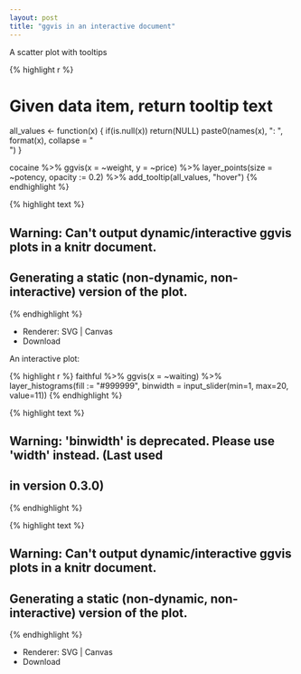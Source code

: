 ```yaml
---
layout: post
title: "ggvis in an interactive document"
---
```




A scatter plot with tooltips


{% highlight r %}
# Given data item, return tooltip text
all_values <- function(x) {
  if(is.null(x)) return(NULL)
  paste0(names(x), ": ", format(x), collapse = "<br />")
}

cocaine %>%
  ggvis(x = ~weight, y = ~price) %>%
  layer_points(size = ~potency, opacity := 0.2) %>%
  add_tooltip(all_values, "hover")
{% endhighlight %}



{% highlight text %}
## Warning: Can't output dynamic/interactive ggvis plots in a knitr document.
## Generating a static (non-dynamic, non-interactive) version of the plot.
{% endhighlight %}

<div id="plot_id702921086-container" class="ggvis-output-container">
<div id="plot_id702921086" class="ggvis-output"></div>
<div class="plot-gear-icon">
<nav class="ggvis-control">
<a class="ggvis-dropdown-toggle" title="Controls" onclick="return false;"></a>
<ul class="ggvis-dropdown">
<li>
Renderer: 
<a id="plot_id702921086_renderer_svg" class="ggvis-renderer-button" onclick="return false;" data-plot-id="plot_id702921086" data-renderer="svg">SVG</a>
 | 
<a id="plot_id702921086_renderer_canvas" class="ggvis-renderer-button" onclick="return false;" data-plot-id="plot_id702921086" data-renderer="canvas">Canvas</a>
</li>
<li>
<a id="plot_id702921086_download" class="ggvis-download" data-plot-id="plot_id702921086">Download</a>
</li>
</ul>
</nav>
</div>
</div>
<script type="text/javascript">
var plot_id702921086_spec = {
    "data": [
        {
            "name": "cocaine0",
            "format": {
                "type": "csv",
                "parse": {
                    "weight": "number",
                    "price": "number",
                    "potency": "number"
                }
            },
            "values": "\"weight\",\"price\",\"potency\"\n99,2500,33\n2,200,71\n1,50,83\n5,300,56\n4,300,19\n39,1000,28\n2,300,47\n1,100,37\n150,3000,12\n9,400,87\n7,500,93\n28,1200,55\n2,500,83\n3,160,67\n1,160,78\n23,1000,66\n3,230,56\n2,300,83\n3,300,90\n6,650,77\n7,250,31\n3,250,93\n2,100,56\n24,350,43\n1,40,94\n29,900,77\n2,200,84\n1,100,47\n60,1700,44\n14,450,32\n1,150,91\n49,1400,55\n23,550,72\n125,3200,30\n3,100,63\n1,100,75\n50,1300,82\n6,200,55\n2,200,45\n26,1100,69\n54,1500,37\n19,560,54\n1,40,84\n10,300,44\n59,2400,41\n3,300,74\n140,2800,58\n2,300,70\n1,200,40\n41,1200,52\n4,200,78\n3,150,66\n50,1500,55\n1,80,84\n1,100,64\n39,1600,44\n53,1500,57\n22,350,41\n1,60,83\n2,100,80\n1,200,67\n1,40,89\n6,450,61\n27,950,68\n62,1500,42\n84,2500,43\n56,1000,57\n6,500,72\n1,100,66\n8,220,42\n10,700,71\n10,300,37\n4,150,90\n81,2400,67\n1,100,31\n28,900,55\n53,1800,52\n27,780,52\n1,100,82\n61,1800,74\n86,1800,79\n28,950,46\n5,320,77\n30,960,76\n14,920,68\n27,1100,46\n1,150,44\n8,800,55\n2,150,48\n139,3000,6\n3,150,73\n1,100,78\n12,400,65\n52,1200,75\n24,770,37\n9,500,57\n61,2400,37\n39,1800,34\n6,400,60\n54,1500,30\n8,550,85\n15,700,70\n5,350,89\n10,250,81\n6,500,81\n44,1500,82\n1,100,91\n81,1500,76\n52,1600,49\n1,200,73\n13,500,54\n1,80,81\n13,800,84\n6,300,40\n21,800,40\n7,250,72\n1,75,30\n38,1200,59\n41,1000,74\n4,350,53\n1,50,61\n2,200,92\n53,1500,43\n57,2100,56\n124,2600,44\n4,500,38\n3,130,81\n1,160,79\n1,60,65\n27,700,33\n3,200,83\n2,100,88\n29,1100,50\n27,1100,85\n45,2000,59\n4,450,80\n1,400,64\n32,900,47\n5,250,59\n12,900,78\n10,500,69\n185,4600,76\n1,650,84\n55,1600,34\n1,150,60\n16,600,52\n56,1400,37\n13,800,77\n13,250,73\n1,80,26\n22,350,40\n3,130,34\n1,60,80\n13,500,79\n48,1300,58\n4,280,42\n29,1000,71\n1,180,90\n5,550,66\n124,2600,61\n14,450,91\n1,50,88\n21,1000,49\n2,300,77\n12,500,76\n60,1700,71\n2,80,44\n7,350,63\n14,650,45\n13,450,39\n4,600,69\n10,300,33\n30,1100,55\n37,1200,31\n12,270,80\n3,160,70\n63,1400,63\n15,500,21\n2,100,79\n27,580,68\n14,520,36\n23,850,39\n87,3000,49\n3,120,44\n40,1500,48\n7,290,20\n6,800,83\n30,1000,39\n25,640,81\n75,5100,60\n27,800,46\n21,550,68\n1,200,75\n1,160,84\n10,550,47\n1,100,89\n103,3800,64\n61,1400,43\n41,750,56\n7,230,57\n1,120,86\n22,1200,39\n55,1500,72\n59,1700,77\n4,400,82\n11,1000,74\n60,2000,64\n12,350,77\n56,1500,45\n123,4000,40\n14,450,50\n7,230,80\n13,500,37\n1,60,87\n1,100,88\n2,300,87\n10,650,66\n4,200,72\n1,60,76\n1,140,88\n240,4400,46\n12,600,42\n8,230,53\n1,80,87\n27,980,48\n27,800,36\n3,150,57\n60,2000,56\n6,200,48\n1,100,69\n1,300,73\n55,1600,49\n93,1900,53\n54,2200,69\n12,2500,81\n1,50,90\n1,50,87\n2,50,87\n1,180,55\n28,560,56\n50,1600,40\n2,100,70\n56,1700,50\n27,1100,30\n1,80,83\n49,1300,71\n3,300,64\n5,240,62\n27,800,70\n19,600,66\n6,300,37\n13,500,63\n3,200,86\n3,300,65\n1,200,80\n1,100,46\n26,750,46\n1,100,93\n62,1300,21\n13,550,54\n3,200,56\n1,60,90\n43,2300,28\n7,300,70\n27,1100,72\n58,1900,41\n21,710,77\n3,800,89\n2,200,88\n13,500,59\n6,300,80\n1,100,75\n61,2100,46\n20,1000,90\n2,200,37\n27,800,63\n4,350,75\n3,200,85\n111,3400,39\n7,600,77\n10,550,74\n1,80,64\n11,600,39\n1,100,75\n1,250,85\n11,450,67\n50,1100,46\n2,200,50\n55,1500,58\n3,240,67\n26,1100,47\n56,1700,30\n3,300,69\n66,2100,29\n41,1200,22\n8,700,61\n55,1700,59\n62,1500,60\n3,190,80\n7,430,78\n13,450,58\n6,500,84\n1,150,59\n18,500,41\n21,580,78\n10,400,71\n27,1000,73\n22,500,46\n46,1200,54\n12,400,67\n107,2800,66\n28,800,61\n28,800,58\n27,900,54\n2,150,65\n37,1100,64\n6,300,61\n36,1400,54\n2,270,85\n14,450,44\n3,250,47\n23,600,70\n13,650,43\n1,250,74\n1,80,90\n3,500,64\n124,2800,71\n1,120,46\n52,2200,31\n15,300,38\n1,60,64\n17,500,32\n2,200,73\n1,40,76\n27,830,13\n14,800,76\n25,900,57\n7,380,70\n4,280,57\n62,1900,43\n69,1800,68\n17,1200,58\n118,2900,66\n56,1100,75\n55,2400,38\n9,500,72\n2,160,56\n56,1200,61\n3,120,61\n4,300,61\n5,400,73\n85,2100,49\n4,430,56\n83,2000,71\n28,1400,57\n55,1700,47\n1,200,77\n27,1800,60\n6,300,27\n27,1000,62\n1,100,30\n19,750,42\n121,3600,43\n14,550,56\n20,700,61\n12,450,62\n2,400,47\n20,1000,83\n3,300,75\n34,1200,55\n48,1400,70\n3,290,82\n87,1900,3\n29,900,65\n25,900,45\n27,1000,65\n6,200,57\n24,800,73\n217,5000,77\n8,1000,53\n81,2400,53\n8,650,89\n74,2300,37\n12,500,58\n10,320,48\n20,350,44\n62,1100,61\n1,60,87\n6,300,16\n1,40,72\n13,380,55\n3,130,80\n5,100,22\n8,300,37\n39,2300,60\n26,900,53\n51,900,69\n19,970,46\n6,500,56\n14,500,36\n1,120,62\n24,530,85\n1,80,91\n11,400,80\n4,400,51\n3,200,67\n18,700,66\n18,900,56\n1,50,54\n3,120,38\n27,1000,38\n10,650,69\n42,1100,46\n27,1000,46\n3,200,75\n24,1000,54\n1,150,64\n55,1900,61\n3,250,54\n1,100,59\n13,280,78\n12,400,76\n1,60,59\n3,200,89\n28,900,44\n34,1400,51\n1,40,75\n3,130,52\n22,700,43\n1,180,92\n26,900,49\n19,620,60\n1,100,79\n12,500,81\n2,200,69\n1,50,62\n8,360,78\n61,1500,33\n18,500,36\n6,500,61\n83,2300,56\n5,500,55\n1,50,83\n1,40,81\n1,100,72\n14,1700,58\n10,250,49\n27,800,66\n1,150,93\n1,130,59\n53,2000,80\n54,1500,62\n18,850,32\n20,900,66\n55,1500,63\n11,800,59\n11,500,37\n25,1300,48\n19,760,64\n26,800,66\n3,80,79\n17,500,73\n55,1200,39\n13,520,67\n1,40,72\n66,2100,64\n1,80,75\n65,1400,72\n18,450,59\n55,900,75\n32,1300,68\n13,400,39\n8,200,36\n2,260,73\n25,600,45\n10,300,80\n3,200,76\n61,2200,52\n5,300,60\n2,60,79\n123,4000,3\n3,250,37\n27,750,82\n9,300,66\n3,230,81\n2,170,58\n51,1800,37\n24,850,93\n1,100,48\n26,600,61\n1,60,77\n24,1200,37\n1,40,77\n1,160,54\n55,3000,42\n12,500,80\n1,100,84\n14,500,70\n2,150,50\n54,1200,69"
        },
        {
            "name": "scale/size",
            "format": {
                "type": "csv",
                "parse": {
                    "domain": "number"
                }
            },
            "values": "\"domain\"\n3\n94"
        },
        {
            "name": "scale/x",
            "format": {
                "type": "csv",
                "parse": {
                    "domain": "number"
                }
            },
            "values": "\"domain\"\n-10.95\n251.95"
        },
        {
            "name": "scale/y",
            "format": {
                "type": "csv",
                "parse": {
                    "domain": "number"
                }
            },
            "values": "\"domain\"\n-213\n5353"
        }
    ],
    "scales": [
        {
            "name": "size",
            "domain": {
                "data": "scale/size",
                "field": "data.domain"
            },
            "zero": false,
            "nice": false,
            "clamp": false,
            "range": [
                20,
                100
            ]
        },
        {
            "name": "x",
            "domain": {
                "data": "scale/x",
                "field": "data.domain"
            },
            "zero": false,
            "nice": false,
            "clamp": false,
            "range": "width"
        },
        {
            "name": "y",
            "domain": {
                "data": "scale/y",
                "field": "data.domain"
            },
            "zero": false,
            "nice": false,
            "clamp": false,
            "range": "height"
        }
    ],
    "marks": [
        {
            "type": "symbol",
            "properties": {
                "update": {
                    "fill": {
                        "value": "#000000"
                    },
                    "x": {
                        "scale": "x",
                        "field": "data.weight"
                    },
                    "y": {
                        "scale": "y",
                        "field": "data.price"
                    },
                    "size": {
                        "scale": "size",
                        "field": "data.potency"
                    },
                    "opacity": {
                        "value": 0.2
                    }
                },
                "ggvis": {
                    "data": {
                        "value": "cocaine0"
                    }
                }
            },
            "from": {
                "data": "cocaine0"
            }
        }
    ],
    "width": 360,
    "height": 288,
    "legends": [
        {
            "orient": "right",
            "size": "size",
            "title": "potency"
        }
    ],
    "axes": [
        {
            "type": "x",
            "scale": "x",
            "orient": "bottom",
            "layer": "back",
            "grid": true,
            "title": "weight"
        },
        {
            "type": "y",
            "scale": "y",
            "orient": "left",
            "layer": "back",
            "grid": true,
            "title": "price"
        }
    ],
    "padding": null,
    "ggvis_opts": {
        "keep_aspect": false,
        "resizable": true,
        "padding": {

        },
        "duration": 250,
        "renderer": "svg",
        "hover_duration": 0,
        "width": 360,
        "height": 288
    },
    "handlers": null
}
;
ggvis.getPlot("plot_id702921086").parseSpec(plot_id702921086_spec);
</script>


An interactive plot:


{% highlight r %}
faithful %>%
  ggvis(x = ~waiting) %>%
  layer_histograms(fill := "#999999", binwidth = input_slider(min=1, max=20, value=11))
{% endhighlight %}



{% highlight text %}
## Warning: 'binwidth' is deprecated. Please use 'width' instead. (Last used
## in version 0.3.0)
{% endhighlight %}



{% highlight text %}
## Warning: Can't output dynamic/interactive ggvis plots in a knitr document.
## Generating a static (non-dynamic, non-interactive) version of the plot.
{% endhighlight %}

<!--html_preserve--><div id="plot_id965999562-container" class="ggvis-output-container">
<div id="plot_id965999562" class="ggvis-output"></div>
<div class="plot-gear-icon">
<nav class="ggvis-control">
<a class="ggvis-dropdown-toggle" title="Controls" onclick="return false;"></a>
<ul class="ggvis-dropdown">
<li>
Renderer: 
<a id="plot_id965999562_renderer_svg" class="ggvis-renderer-button" onclick="return false;" data-plot-id="plot_id965999562" data-renderer="svg">SVG</a>
 | 
<a id="plot_id965999562_renderer_canvas" class="ggvis-renderer-button" onclick="return false;" data-plot-id="plot_id965999562" data-renderer="canvas">Canvas</a>
</li>
<li>
<a id="plot_id965999562_download" class="ggvis-download" data-plot-id="plot_id965999562">Download</a>
</li>
</ul>
</nav>
</div>
</div>
<script type="text/javascript">
var plot_id965999562_spec = {
    "data": [
        {
            "name": "faithful0/bin1/stack2",
            "format": {
                "type": "csv",
                "parse": {
                    "xmin_": "number",
                    "xmax_": "number",
                    "stack_upr_": "number",
                    "stack_lwr_": "number"
                }
            },
            "values": "\"xmin_\",\"xmax_\",\"stack_upr_\",\"stack_lwr_\"\n38.5,49.5,21,0\n49.5,60.5,62,0\n60.5,71.5,29,0\n71.5,82.5,101,0\n82.5,93.5,57,0\n93.5,104.5,2,0"
        },
        {
            "name": "scale/x",
            "format": {
                "type": "csv",
                "parse": {
                    "domain": "number"
                }
            },
            "values": "\"domain\"\n35.2\n107.8"
        },
        {
            "name": "scale/y",
            "format": {
                "type": "csv",
                "parse": {
                    "domain": "number"
                }
            },
            "values": "\"domain\"\n0\n106.05"
        }
    ],
    "scales": [
        {
            "name": "x",
            "domain": {
                "data": "scale/x",
                "field": "data.domain"
            },
            "zero": false,
            "nice": false,
            "clamp": false,
            "range": "width"
        },
        {
            "name": "y",
            "domain": {
                "data": "scale/y",
                "field": "data.domain"
            },
            "zero": false,
            "nice": false,
            "clamp": false,
            "range": "height"
        }
    ],
    "marks": [
        {
            "type": "rect",
            "properties": {
                "update": {
                    "stroke": {
                        "value": "#000000"
                    },
                    "fill": {
                        "value": "#999999"
                    },
                    "x": {
                        "scale": "x",
                        "field": "data.xmin_"
                    },
                    "x2": {
                        "scale": "x",
                        "field": "data.xmax_"
                    },
                    "y": {
                        "scale": "y",
                        "field": "data.stack_upr_"
                    },
                    "y2": {
                        "scale": "y",
                        "field": "data.stack_lwr_"
                    }
                },
                "ggvis": {
                    "data": {
                        "value": "faithful0/bin1/stack2"
                    }
                }
            },
            "from": {
                "data": "faithful0/bin1/stack2"
            }
        }
    ],
    "width": 432,
    "height": 288,
    "legends": [

    ],
    "axes": [
        {
            "type": "x",
            "scale": "x",
            "orient": "bottom",
            "layer": "back",
            "grid": true,
            "title": "waiting"
        },
        {
            "type": "y",
            "scale": "y",
            "orient": "left",
            "layer": "back",
            "grid": true,
            "title": "count"
        }
    ],
    "padding": null,
    "ggvis_opts": {
        "keep_aspect": false,
        "resizable": true,
        "padding": {

        },
        "duration": 250,
        "renderer": "svg",
        "hover_duration": 0,
        "width": 432,
        "height": 288
    },
    "handlers": null
}
;
ggvis.getPlot("plot_id965999562").parseSpec(plot_id965999562_spec);
</script><!--/html_preserve-->
